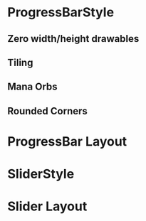 # ProgressBarStyle
## Zero width/height drawables
## Tiling
## Mana Orbs
## Rounded Corners
# ProgressBar Layout
# SliderStyle
# Slider Layout